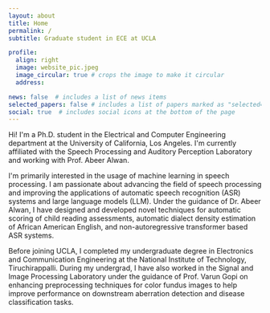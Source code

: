 ```yaml
---
layout: about
title: Home
permalink: /
subtitle: Graduate student in ECE at UCLA

profile:
  align: right
  image: website_pic.jpeg
  image_circular: true # crops the image to make it circular
  address: 

news: false  # includes a list of news items
selected_papers: false # includes a list of papers marked as "selected={true}"
social: true  # includes social icons at the bottom of the page
---
```


Hi! I'm a Ph.D. student in the Electrical and Computer Engineering department at the University of California, Los Angeles. I'm currently affiliated with the Speech Processing and Auditory Perception Laboratory and working with Prof. Abeer Alwan.

I'm primarily interested in the usage of machine learning in speech processing. I am passionate about advancing the field of speech processing and improving the applications of automatic speech recognition (ASR) systems and large language models (LLM). Under the guidance of Dr. Abeer Alwan, I have designed and developed novel techniques for automatic scoring of child reading assessments, automatic dialect density estimation of African American English, and non-autoregressive transformer based ASR systems.

Before joining UCLA, I completed my undergraduate degree in Electronics and Communication Engineering at the National Institute of Technology, Tiruchirappalli. During my undergrad, I have also worked in the Signal and Image Processing Laboratory under the guidance of Prof. Varun Gopi on enhancing preprocessing techniques for color fundus images to help improve performance on downstream aberration detection and disease classification tasks. 
